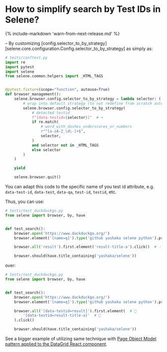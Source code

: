 # How to simplify search by Test IDs in Selene?

{% include-markdown 'warn-from-next-release.md' %}

– By customizing [config.selector_to_by_strategy][selene.core.configuration.Config.selector_to_by_strategy] as simply as:

```python
# tests/conftest.py
import re
import pytest
import selene
from selene.common.helpers import _HTML_TAGS


@pytest.fixture(scope="function", autouse=True)
def browser_management():
    selene.browser.config.selector_to_by_strategy = lambda selector: (
        # wrap into default strategy (to not redefine from scratch auto-xpath-detection)
        selene.browser.config.selector_to_by_strategy(
            # detected testid
            f"[data-testid={selector}]"  # ⬅️
            if re.match(
                # word_with_dashes_underscores_or_numbers
                r"^[a-zA-Z_\d\-]+$",
                selector,
            )
            and selector not in _HTML_TAGS
            else selector
        )
    )

    yield

    selene.browser.quit()
```

You can adapt this code to the specific name of you test id attribute, e.g. `data-test-id`, `data-test`, `data-qa`, `test-id`, `testid`, etc.

Thus, you can use:

```python
# tests/test_duckduckgo.py
from selene import browser, by, have


def test_search():
    browser.open('https://www.duckduckgo.org/')
    browser.element('[name=q]').type('github yashaka selene python').press_enter()

    browser.all('result').first.element('result-title-a').click()  # 💡😇

    browser.should(have.title_containing('yashaka/selene'))
```

over:

```python
# tests/test_duckduckgo.py
from selene import browser, by, have


def test_search():
    browser.open('https://www.duckduckgo.org/')
    browser.element('[name=q]').type('github yashaka selene python').press_enter()

    browser.all('[data-testid=result]').first.element(  # 🙈
        '[data-testid=result-title-a]'  # 🙈
    ).click()

    browser.should(have.title_containing('yashaka/selene'))
```

See a bigger example of utilizing same technique with [Page Object Model pattern applied to the DataGrid React component](https://github.com/yashaka/selene/blob/master/tests/examples/pom/test_material_ui__react_x_data_grid__mit.py).
